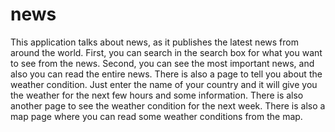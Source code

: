 # news
This application talks about news, as it publishes the latest news from around the world. First, you can search in the search box for what you want to see from the news. Second, you can see the most important news, and also you can read the entire news. There is also a page to tell you about the weather condition. Just enter the name of your country and it will give you the weather for the next few hours and some information. There is also another page to see the weather condition for the next week. There is also a map page where you can read some weather conditions from the map.
